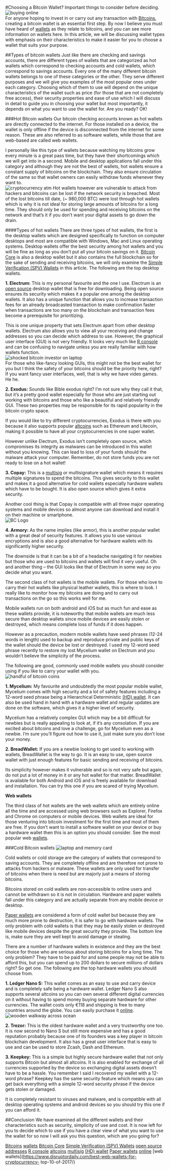 #Choosing a Bitcoin Wallet? Important things to consider before deciding.  
![buying online](https://burst.shopifycdn.com/photos/buying-online_373x.progressive.jpg)  
For anyone hoping to invest in or carry out any transaction with [Bitcoins](https://bitfalls.com%20›%20Essential), creating a bitcoin wallet is an essential first step. By now I believe you must have heard of [wallets](https://bitfalls.com/2017/08/31/what-cryptocurrency-wallet/) as they relate to bitcoins, and you can see more information on wallets here. In this article, we will be discussing wallet types with emphasis on their characteristics to make it easier for you to choose a wallet that suits your purpose.   

##Types of bitcoin wallets
Just like there are checking and savings accounts, there are different types of wallets that are categorized as hot wallets which correspond to checking accounts and cold wallets, which correspond to savings accounts. Every one of the many different bitcoin wallets belongs to one of these categories or the other. They serve different purposes and we will give you examples of the most popular ones under each category. Choosing which of them to use will depend on the unique characteristics of the wallet such as price (for those that are not completely free access), their security properties and ease of use which I will discuss in detail to guide you in choosing your wallet but most importantly, it depends on what you want to use the wallet for. Are you ready? OK!

###Hot Bitcoin wallets 
Our bitcoin checking accounts known as hot wallets are directly connected to the internet. For those installed on a device, the wallet is only offline if the device is disconnected from the internet for some reason. These are also referred to as software wallets, while those that are web-based are called web wallets.   

I personally like this type of wallets because watching my bitcoins grow every minute is a great pass time, but they have their shortcomings which we will get into in a second. Mobile and desktop applications fall under this category and although they are not the best of wallets, hot wallets ensure a constant supply of bitcoins on the blockchain. They also ensure circulation of the same so that wallet owners can easily withdraw funds whenever they want to.   
![cryptocurrency atm](https://burst.shopifycdn.com/photos/cryptocurrency-atm_373x.progressive.jpg)
Hot wallets however are vulnerable to attack from hackers and bitcoins can be lost if the network security is breached. Most of the lost bitcoins till date, (~ 980,000 BTC) were lost through hot wallets which is why it is not ideal for storing large amounts of bitcoins for a long time. They should only be used for spending and receiving bitcoins on the network and that’s it if you don’t want your digital assets to go down the drain.    

####Types of hot wallets
There are three types of hot wallets, the first is the desktop wallets which are designed specifically to function on computer desktops and most are compatible with Windows, Mac and Linux operating systems. Desktop wallets offer the best security among hot wallets and you will be fine as long as you don’t put all your bitcoin savings on it. [Bitcoin Core](https://bitcoin.org/en/wallets/desktop/windows/bitcoincore/) is also a desktop wallet but it also contains the full blockchain so for the sake of sending and receiving bitcoins, we will only examine the [Simple Verification (SPV) Wallets](https://docs.electrum.org\en\latest\spv.html) in this article. The following are the top desktop wallets.  

**1.	Electrum:** This is my personal favourite and the one I use. Electrum is an [open source](https://medium.com/@Spiralus/open-source-vs-closed-source-for-cryptocurrency-wallets-8ae948bb84c2) desktop wallet that is free for downloading. Being open source ensures its security which makes it a popular one among the desktop wallets. It also has a unique function that allows you to increase transaction fees for an already broadcasted transaction to make confirmation faster when transactions are too many on the blockchain and transaction fees become a prerequisite for prioritizing.  

This is one unique property that sets Electrum apart from other desktop wallets. Electrum also allows you to view all your receiving and change addresses so you can decide which address to use. However, the graphical user interface (GUI) is not very friendly. It looks very much like [R console](https://www.r-project.org/) and can be confusing to navigate unless you are really familiar with how wallets function.  
![shocked bitcoin investor on laptop](https://burst.shopifycdn.com/photos/shocked-bitcoin-investor-on-laptop_373x@2x.progressive.jpg)  
For those who like-fancy looking GUIs, this might not be the best wallet for you but I think the safety of your bitcoins should be the priority here, right? If you want fancy user interfaces, well, that is why we have video games. He he.   

**2.	Exodus:** Sounds like Bible exodus right? I’m not sure why they call it that, but it’s a pretty good wallet especially for those who are just starting out working with bitcoins and those who like a beautiful and relatively friendly GUI. These two properties may be responsible for its rapid popularity in the bitcoin crypto space.  

If you would like to try different cryptocurrencies, Exodus is there with you because it also supports popular [altcoins](https://www.investopedia.com/terms/a/altcoin.asp) such as Ethereum and Litecoin, making it possible to have all your cryptocurrencies in one super wallet.   

However unlike Electrum, Exodus isn’t completely open source, which compromises its integrity as malwares can be introduced in this wallet without you knowing.   This can lead to loss of your funds should the malware attack your computer. Remember, do not store funds you are not ready to lose on a hot wallet!   

**3.	Copay:** This is a [multisig](https://en.bitcoin.it/wiki/Multisignature) or multisignature wallet which means it requires multiple signatures to spend the bitcoins. This gives security to this wallet and makes it a good alternative for cold wallets especially hardware wallets which have to be bought. It is also open source which gives it extra security.   

Another cool thing is that Copay is compatible with all three major operating systems and mobile devices so almost anyone can download and install it on their machine or smartphone.  
![BC Logo](https://en.bitcoin.it/w/images/en/2/29/BC_Logo_.png)

**4.	Armory:** As the name implies (like armor), this is another popular wallet with a great deal of security features. It allows you to use various encryptions and is also a good alternative for hardware wallets with its significantly higher security.   

The downside is that it can be a bit of a headache navigating it for newbies but those who are used to bitcoins and wallets will find it very useful. Oh and another thing – the GUI looks like that of Electrum in some way so you decide what you want.  

The second class of hot wallets is the mobile wallets. For those who love to carry their hot wallets like physical leather wallets, this is where to look. I really like to monitor how my bitcoins are doing and to carry out transactions on the go so this works well for me.   

Mobile wallets run on both android and iOS but as much fun and ease as these wallets provide, it is noteworthy that mobile wallets are much less secure than desktop wallets since mobile devices are easily stolen or destroyed, which means complete loss of funds if it does happen.  
 
However as a precaution, modern mobile wallets have seed phrases (12-24 words in length) used to backup and reproduce private and public keys of the wallet should the device be lost or destroyed. I used my 12-word seed phrase recently to restore my lost Mycelium wallet on Electrum and you wouldn’t believe the simplicity of the process.  
 
The following are good, commonly used mobile wallets you should consider using if you like to carry your wallet with you.  
![handful of bitcoin coins](https://burst.shopifycdn.com/photos/handful-of-bitcoin-cryptocurrency_373x.progressive.jpg)
 
**1.	Mycelium:** My favourite and undoubtedly the most popular mobile wallet, Mycelium comes with high security and a lot of safety features including a 12-word seed phrase being a Hierarchical Deterministic [(HD) wallet](https://coinsutra.com/hd-wallets-deterministic-wallet/). It can also be used hand in hand with a hardware wallet and regular updates are done on the software, which gives it a higher level of security.   

Mycelium has a relatively complex GUI which may be a bit difficult for newbies but is really appealing to look at, if it’s any consolation. If you are excited about bitcoins and love a challenge, go for Mycelium even as a newbie. I’m sure you’ll figure out how to use it, just make sure you don’t lose your money.  

**2.	BreadWallet:** If you are a newbie looking to get used to working with wallets, BreadWallet is the way to go. It is an easy to use, open source wallet with just enough features for basic sending and receiving of bitcoins.  

Its simplicity however makes it vulnerable and so is not very safe but again, do not put a lot of money in it or any hot wallet for that matter. BreadWallet is available for both Android and iOS and is freely available for download and installation. You can try this one if you are scared of trying Mycelium.  

**Web wallets**  
 
The third class of hot wallets are the web wallets which are entirely online all the time and are accessed using web browsers such as Explorer, Firefox and Chrome on computers or mobile devices. Web wallets are ideal for those venturing into bitcoin investment for the first time and most of them are free. If you don’t want to install a software wallet on your device or buy a hardware wallet then this is an option you should consider. See the most popular web [wallets](https://www.disruptordaily.com/best-web-wallets-for-cryptocurrency-top-10-of-2017/).

###Cold Bitcoin wallets  ![laptop and memory card](http://publicdomainarchive.com/wp-content/uploads/ewpt_cache/240x0_100_1_c_FFFFFF_285d188edadd9e8e88f55dac68e054cb.jpg) 
 
Cold wallets or cold storage are the category of wallets that correspond to saving accounts. They are completely offline and are therefore not prone to attacks from hackers or malware. These wallets are only used for transfer of bitcoins when there is need but are majorly just a means of storing bitcoins.  
 
Bitcoins stored on cold wallets are non-accessible to online users and cannot be withdrawn so it is not in circulation. Hardware and paper wallets fall under this category and are actually separate from any mobile device or desktop.  

[Paper wallets](https://en.bitcoin.it/wiki/Paper_wallet) are considered a form of cold wallet but because they are much more prone to destruction, it is safer to go with hardware wallets. The only problem with cold wallets is that they may be easily stolen or destroyed like mobile devices despite the great security they provide. The bottom line is, make sure they are well kept to avoid damage or stealing.  
 
There are a number of hardware wallets in existence and they are the best choice for those who are serious about storing bitcoins for a long time. The only problem? They have to be paid for and some people may not be able to afford this, but you can spend up to 200 dollars to secure millions of dollars right? So get one. The following are the top hardware wallets you should choose from.  

**1.	Ledger Nano S:** This wallet comes as an easy to use and carry device and is completely safe being a hardware wallet. Ledger Nano S also supports several altcoins so you can own several different digital currencies on it without having to spend money buying separate hardware for other currencies. The wallet costs only €118 and shipping is free to many countries around the globe. You can easily purchase it [online](https://bitfalls.com/product-category/wallets/).  
![wooden walkway across ocean](http://publicdomainarchive.com/wp-content/uploads/ewpt_cache/240x0_100_1_c_FFFFFF_6e490fd8768c29d8a997a7c2230bfa38.jpg) 

**2.	Trezor:** This is the oldest hardware wallet and a very trustworthy one too. It is now second to Nano S but still more expensive and has a good reputation probably because one of its founders was a key player in bitcoin blockchain development. It also has a great user interface that is easy to use and can be used to store Zcash, Dash and Ethereum.  

**3.	Keepkey:** This is a simple but highly secure hardware wallet that not only supports Bitcoin but almost all altcoins. It is also enabled for exchange of all currencies supported by the device so exchanging digital assets doesn’t have to be a hassle. You remember I said I recovered my wallet with a 12-word phrase? Keepkey has the same security feature which means you can get back everything with a simple 12-word security phrase if the device gets stolen or damaged.  

It is completely resistant to viruses and malware, and is compatible with all desktop operating systems and android devices so you should try this one if you can afford it.  
 
##Conclusion 
We have examined all the different wallets and their characteristics such as security, simplicity of use and cost. It is now left for you to decide which to use if you have a clear view of what you want to use the wallet for so now I will ask you this question, which are you going for? 

[Bitcoins](https://bitfalls.com%20›%20Essential)
[wallets](https://bitfalls.com/2017/08/31/what-cryptocurrency-wallet/)
[Bitcoin Core](https://bitcoin.org/en/wallets/desktop/windows/bitcoincore/)
[Simple Verification (SPV) Wallets](https://docs.electrum.org\en\latest\spv.html)
[open source](https://medium.com/@Spiralus/open-source-vs-closed-source-for-cryptocurrency-wallets-8ae948bb84c2)
[addresses](https://en.bitcoin.it/wiki/Address)
[R console](https://www.r-project.org/)
[altcoins](https://www.investopedia.com/terms/a/altcoin.asp)
[multisig](https://en.bitcoin.it/wiki/Multisignature)
[(HD) wallet](https://coinsutra.com/hd-wallets-deterministic-wallet/)
[Paper wallets](https://en.bitcoin.it/wiki/Paper_wallet)
[online](https://bitfalls.com/product-category/wallets/)
[web wallets](https://www.disruptordaily.com/best-web-wallets-for-cryptocurrency-   top-10-of-2017/) 
